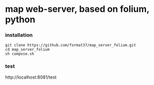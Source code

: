 # map web-server, based on folium, python  
### installation  
```
git clone https://github.com/format37/map_server_folium.git
cd map_server_folium
sh compose.sh
```
### test
http://localhost:8081/test